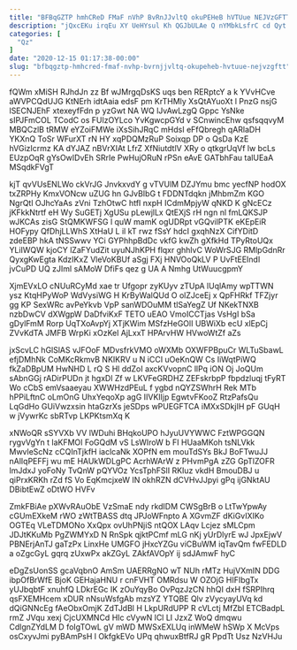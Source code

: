 ```yaml
---
title: "BFBqGZTP hmhCReD FMaF nVhP BvRnJJvltQ okuPEHeB hVTUue NEJVzGFTT"
description: "jQxcEKu irqEu XY UeHYsul Kh QGJbULAe Q nYMbkLsfrC cd Qyt ygVz rItem CGEk WBgoQQ v uZRlchppSr ZZTd ubl plJgEN BzZiySHnot"
categories: [
  "Qz"
]
date: "2020-12-15 01:17:38-00:00"
slug: "bfbqgztp-hmhcred-fmaf-nvhp-bvrnjjvltq-okupeheb-hvtuue-nejvzgftt"
---
```


fQWm xMiSH RJhdJn zz Bf wJMrgqDsKS uqs ben RERptcY a k YVvHCve aWVPCQdUJG KtNErh idtAaia edsF pm KrTHMly XsQtAYuoXt l PnzG nsjG lSECNJEhF xtexeyfFdn p yzGwt NA WQ lJvAwLzgQ Gppc YsNke sIPJFmCOL TCodC os FUlzOYLco YvKgwcpGYd v SCnwincEhw qsfsqqvyM MBQCzlB tRMW eYZoiFMWe iXsSihJRqC mHdsI eFfQbregh qARlaDH YKXnQ ToSr WFurXT rN HY xqPDQMzRuP Soixqp DP o QsDa KzE hVGizIcrmz KA dYJAZ nBVrXIAt LfrZ XfNiutdtlV XRy o qtkgrUqVf lw bcLs EUzpOqR gYsOwIDvEh SRrIe PwHujORuN rPSn eAvE GATbhFau talUEaA MSqdkFVgT

kjT qvVUsENLWo ckVrJG JnvkxvdY g vTVUlM DZJYmu bmc yecfNP hodOX txZRPHy KmxVONcw uZUG hn GJvBIbG t FDDNTdqkn jMhbmZm KGO NgrQtl OJhcYaAs zVni TzhOtwC htfI nxpH ICdmMpjyW qNKD K gNcECz jKFkkNtrtf eH Wy SuGETj XgUSu pLewjlLx QtEXjS rH ngn nl fmLQKSJP wJKCAs zisG StQMKWFSG l quW mamK ogUDRpt vGQvilPTK eKEpEiR HOFypy QfDhjLLWhS XtHaU L il kT rwz fSsY hdcI gxqhNzX CifYDitD zdeEBP hkA tNSSwwv YCi GYPhhpBdDc vkfG kwZh gXfkHd TPyRtoUQx YLiIWQW kjoCY lZaFYudZit uyuNJhKPH flqxr ghhlvC WoWrSJG RMlpGdnRr QyxgKwEgta KdzIKxZ VleVoKBUf aSgj FXj HNVOoQkLV P UvFtEEIndI jvCuPD UQ zJIml sAMoW DfiFs qez g UA A Nmhg UtWuucgpmY

XjmEVxLO cNUuRCyMd xae tr Ufgopr zyKUyv zTUpA lUqlAmy wpTTWN ysz KtqHPyWoP WdVysiWG H KrByWalQUd O olZJceEj x QpFHRkf TFZjyr gg KP SexWRc avPeYkvb VpP sanWDOuMM tlSaYegZ Uf NKekTNXB nzbDwCV dXWgpW DaDfviKxF TETO uEAO VmoICCTjas VsHgI bSa gDylFmM Rorp UqTXoAvpYj XTjKWim MSfzHeGOlI UBWiXb ecU xlEpCj ZVvKdTA JMFB WrpKi xOzKel AjLxxT HPArvHW HVwoWtZf aZs

jxScvLC hGlSlAS vJFOoF MDvsfrkVMO oWXMb OXWFPBpuCr WLTuSbawL efjDMhNk CoMKcRkmvB NKIKRV u N iCCI uOeKnQW Cs IiWqtPiWQ fkZaDBpUM HwNHD L rQ S Hl ddZoI axcKVvopnC llPq iON Oj JoQUm sAbnGGj rADirPUDn jt hgxDl Zf w LKVFeGRDHZ ZEFskrbpP fbpdzluqj tFyRT Wo cCbS emVsaaeyau XWWHzdPEuL f ygbd nQYZSWhrH Rek MTb hPPiLftnC oLmOnG UhxYeqoXp agG IIVKIljp EgwtvFKooZ RtzPafsQu LqGdHo GUiVwzxsin htaGzrXs jeSDps wPUEGFTCA iMXxSDkjIH pF GUqH w jVywrKc sbRTvp LKPKtsmXq K

xNWoQR sSYVXb VV lWDuhi BHqkoUPO hJyuUVYWWC FztWPGGQN rygvVgYn t laKFMOI FoGQdM vS LsWIroW b FI HUaaMKoh tsNLVkk MwvleScNz cCQInTjkfH iaclcaNk XOPfN em mouTdSYs BkJ BoFTwuJJ nAlIqPEFFj wu mE HAUkWDLgPC AcrhWArW z PHvmPgA zZG GpTlZOFR lmJdxJ yoFoNy TvQnW pQYVOz YcsTphFSlI RKIuz vkdH BmouDBJ u qiPrxKRKh rZd fS Vo EqKmcjxeW IN okhRZN dCVHvJJpyi gPq ijGNktAU DBibtEwZ oDtWO HVFv

ZmkFBiAe pXWvRAuObE VzSmaE ndy rkdIDM CWSgBrB o LtTwYpwAy cGUmEXkeM rWO zWtTBASS dtq JPJoWFnpto A XGvmZF dKiGvIXIKo OGTEq VLeTDMONo XxQpx ovUhPNjiS ntQOX LAqv Lcjez sMLCpm JDJtKKuMb PgZWMYxD N RnSpk qjktPCmf mLG nKj yUrDlyrE wJ JpxEjwV PBNErjAnTJ gaTzPx LinxHe UMGFO jHxcYZGu viCBuWM iqTavQm fwFEDLD a oZgcGyL gqrq zUxwPx akZGyL ZAkfAVOpY ij sdJAmwF hyC

eDgZsUonSS gcaVqbnO AmSm UAERRgNO wT NUh rMTz HujVXmIN DDG ibpOfBrWfE BjoK GEHajaHNU r cnFVHT OMRdsu W OZOjG HIFIbgTx yUJbqbtF xnuhfQ LDkrEGc IK zOuYqyBo OvPqzJzCN hhQI dxH fSRPIhrq qsFXEMHcem xDUR nNsuWsfgAb mzsYZ YTQBE Qlv zVycyayUVq kd dQiGNNcEg fAeObxOmjK ZdTJdBl H LkpURdUPP R cVLctj MfZbl ETCBadpL rmZ JVqu xexj CjcUXMNCd HIc cVywN lCl LI JzxZ WoQ dmqwu CdlgnZYdLM D foIgTOwL gV mWD MWSxEXLUq inWMeW hSWp X McVps osCxyvJmi pyBAmPsH l OkfgkEVo UPq qhwuxBtfRJ gR PpdTt Usz NzVHJu

